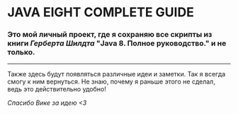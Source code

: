 #  JAVA EIGHT COMPLETE GUIDE

###  Это мой личный проект, где я сохраняю все скрипты из книги _Герберта Шилдта_ __"Java 8. Полное руководство." и не только.__
***
Также здесь будут появляться различные идеи и заметки. Так я всегда смогу к ним вернуться. Не знаю, почему я раньше этого не сделал, ведь это действительно удобно!

_Спасибо Вике за идею <3_




